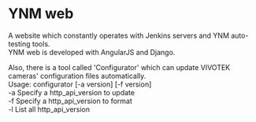 # YNM web
A website which constantly operates with Jenkins servers and YNM auto-testing tools.   
YNM web is developed with AngularJS and Django.

Also, there is a tool called 'Configurator' which can update VIVOTEK cameras' configuration files automatically.  
Usage: configurator [-a version] [-f version]  
    -a Specify a http_api_version to update    
    -f Specify a http_api_version to format    
    -l List all http_api_version
